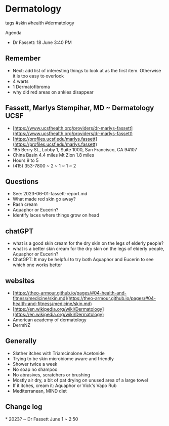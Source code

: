 # Dermatology

tags #skin #health #dermatology

  

Agenda  

* Dr Fassett: 18 June 3:40 PM

  

## Remember

* Next: add list of interesting things to look at as the first item. Otherwise it is too easy to overlook
* 4 warts
* 1 Dermatofibroma
* why did red areas on ankles disappear

## Fassett, Marlys Stempihar, MD ~ Dermatology UCSF

* [https://www.ucsfhealth.org/providers/dr-marlys-fassett](https://www.ucsfhealth.org/providers/dr-marlys-fassett)
* [https://profiles.ucsf.edu/marlys.fassett](https://profiles.ucsf.edu/marlys.fassett)
* 185 Berry St., Lobby 1, Suite 1000, San Francisco, CA 94107
* China Basin 4.4 miles Mt Zion 1.8 miles 
* Hours 9 to 5
* (415) 353-7800 ~ 2 ~ 1 ~ 1 ~ 2

## Questions

* See: 2023-06-01-fassett-report.md
* What made red skin go away?
* Rash cream
* Aquaphor or Eucerin?
* Identify laces where things grow on head  

## chatGPT

* what is a good skin cream for the dry skin on the legs of elderly people?
* what is a better skin cream for the dry skin on the legs of elderly people, Aquaphor or Eucerin?
* ChatGPT: It may be helpful to try both Aquaphor and Eucerin to see which one works better

## websites

* [https://theo-armour.github.io/pages/#04-health-and-fitness/medicine/skin.md](https://theo-armour.github.io/pages/#04-health-and-fitness/medicine/skin.md)
* [https://en.wikipedia.org/wiki/Dermatology](https://en.wikipedia.org/wiki/Dermatology)
* American academy of dermatology
* DermNZ

## Generally

* Slather itches with Triamcinolone Acetonide
* Trying to be skin microbiome aware and friendly
* Shower twice a week
* No soap no shampoo
* No abrasives, scratchers or brushing
* Mostly air dry, a bit of pat drying on unused area of a large towel
* If it itches, cream it: Aquaphor or Vick's Vapo Rub
* Mediterranean, MIND diet

  

## Change log

  

\* 2023? ~ Dr Fassett June 1 ~ 2:50